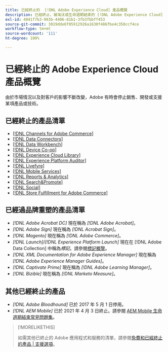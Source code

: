 ```yaml
---
title: 已經終止的  [!DNL Adobe Experience Cloud] 產品概覽
description: 已經終止、被淘汰或生命週期結束的 [!DNL Adobe Experience Cloud] 和 [!DNL Adobe Experience Platform] 產品概覽
exl-id: 4841f7b3-993b-4406-81b1-3fb3fbbff453
source-git-commit: 3019dde6f05912926a1630f486fbe4c358ccf4ce
workflow-type: tm+mt
source-wordcount: '111'
ht-degree: 100%

---
```


# 已經終止的 Adobe Experience Cloud 產品概覽

由於市場情況以及對客戶的影響不斷改變，Adobe 有時會停止銷售、開發或支援某項產品或技術。

## 已經終止的產品清單

* [[!DNL Channels for Adobe Commerce]](commerce-channels.md)
* [[!DNL Data Connectors]](data-connectors.md)
* [[!DNL Data Workbench]](data-workbench.md)
* [[!DNL Device Co-op]](device-co-op.md)
* [[!DNL Experience Cloud Library]](experience-cloud-library.md)
* [[!DNL Experience Platform Auditor]](auditor.md)
* [[!DNL Livefyre]](livefyre.md)
* [[!DNL Mobile Services]](mobile-services.md)
* [[!DNL Reports & Analytics]](reports-and-analytics.md)
* [[!DNL Search&Promote]](search-promote.md)
* [[!DNL Social]](social.md)
* [[!DNL Store Fulfillment for Adobe Commerce]](commerce-store-fulfillment.md)

<!--
## Notifications of upcoming products to be discontinued

* [!DNL Data Workbench] end-of-life date is **December 31, 2023**. [Link]

-->

## 已經過品牌重塑的產品清單

* *[!DNL Adobe Acrobat DC]* 現在稱為 *[!DNL Adobe Acrobat]*。
* *[!DNL Adobe Sign]* 現在稱為 *[!DNL Acrobat Sign]*。
* *[!DNL Magento]* 現在稱為 *[!DNL Adobe Commerce]*。
* *[!DNL Launch]*/*[!DNL Experience Platform Launch]* 現在在 [!DNL Adobe Data Collection] 中稱為&#x200B;*標記*。請參閱[標記概覽](https://experienceleague.adobe.com/docs/experience-platform/tags/home.html?lang=zh-Hant)。
* *[!DNL XML Documentation for Adobe Experience Manager]* 現在稱為 *[!DNL Adobe Experience Manager Guides]*。
* *[!DNL Captivate Prime]* 現在稱為 *[!DNL Adobe Learning Manager]*。
* *[!DNL Bizible]* 現在稱為 *[!DNL Marketo Measure]*。

## 其他已經終止的產品

* *[!DNL Adobe Bloodhound]* 已於 2017 年 5 月 1 日停用。
* *[!DNL AEM Mobile]* 已於 2021 年 4 月 3 日終止。請參閱 [AEM Mobile 生命週期結束常見問題集](https://helpx.adobe.com/tw/digital-publishing-solution/help/aem-mobile-end-of-life-faq.html)。

>[!MORELIKETHIS]
>
>如需其他已終止的 Adobe 應用程式和服務的清單，請參閱[免費和已經終止的產品 | 支援選項](https://helpx.adobe.com/tw/support/programs/support-options-free-discontinued-apps-services.html)。
